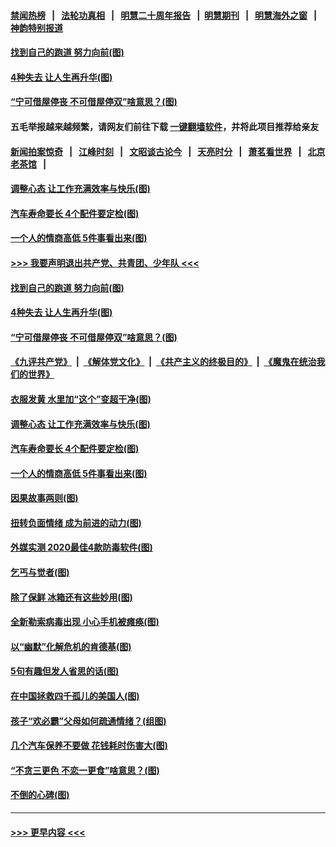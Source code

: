 #### [禁闻热榜](热点新闻.md?t=0)  &nbsp;&nbsp;|&nbsp;&nbsp; [法轮功真相](https://github.com/gfw-breaker/truth/blob/master/README.md?t=0) &nbsp;&nbsp;|&nbsp;&nbsp; [明慧二十周年报告](https://github.com/gfw-breaker/mh-reports/blob/master/README.md?t=0) &nbsp;&nbsp;|&nbsp;&nbsp;[明慧期刊](https://github.com/gfw-breaker/mh-qikan) &nbsp;&nbsp;|&nbsp;&nbsp; [明慧海外之窗](https://github.com/gfw-breaker/mh-news/blob/master/README.md?t=0) &nbsp;&nbsp;|&nbsp;&nbsp; [神韵特别报道](https://github.com/gfw-breaker/mh-news/blob/master/shenyun.md?t=0)
#### [找到自己的跑道 努力向前(图)](../pages/p8/947358.md?t=10180802) 
#### [4种失去 让人生再升华(图)](../pages/p8/949543.md?t=10180802) 
#### [“宁可借屋停丧 不可借屋停双”啥意思？(图)](../pages/p8/949528.md?t=10180802) 
#### 五毛举报越来越频繁，请网友们前往下载 [一键翻墙软件](https://github.com/gfw-breaker/ssr-accounts)，并将此项目推荐给亲友
#### [新闻拍案惊奇](https://github.com/gfw-breaker/banned-news1/blob/master/pages/link4.md) &nbsp;&nbsp;|&nbsp;&nbsp; [江峰时刻](https://github.com/gfw-breaker/banned-news1/blob/master/pages/link4.md) &nbsp;&nbsp;|&nbsp;&nbsp; [文昭谈古论今](https://github.com/gfw-breaker/banned-news1/blob/master/pages/link4.md) &nbsp;&nbsp;|&nbsp;&nbsp; [天亮时分](https://github.com/gfw-breaker/banned-news1/blob/master/pages/link4.md) &nbsp;&nbsp;|&nbsp;&nbsp; [萧茗看世界](https://github.com/gfw-breaker/banned-news1/blob/master/pages/link4.md) &nbsp;&nbsp;|&nbsp;&nbsp; [北京老茶馆](https://github.com/gfw-breaker/banned-news1/blob/master/pages/link4.md) &nbsp;&nbsp;|&nbsp;&nbsp; 
#### [调整心态 让工作充满效率与快乐(图)](../pages/p8/947354.md?t=10180802) 
#### [汽车寿命要长 4个配件要定检(图)](../pages/p8/949456.md?t=10180802) 
#### [一个人的情商高低 5件事看出来(图)](../pages/p8/949446.md?t=10180802) 
#### [>>> 我要声明退出共产党、共青团、少年队 <<<](https://github.com/begood0513/goodnews/blob/master/quit/letter.md) 
#### [找到自己的跑道 努力向前(图)](../pages/p8/947358.md?t=10180802) 
#### [4种失去 让人生再升华(图)](../pages/p8/949543.md?t=10180802) 
#### [“宁可借屋停丧 不可借屋停双”啥意思？(图)](../pages/p8/949528.md?t=10180802) 
#### [《九评共产党》](https://github.com/begood0513/9ping.md/blob/master/README.md) &nbsp;|&nbsp; [《解体党文化》](../../../../jtdwh.md/blob/master/README.md)  &nbsp;|&nbsp; [《共产主义的终极目的》](../../../../gczydzjmd.md/blob/master/README.md) &nbsp;|&nbsp; [《魔鬼在统治我们的世界》](../../../../mgztzwmdsj.md/blob/master/README.md) 
#### [衣服发黄 水里加“这个”变超干净(图)](../pages/p8/949379.md?t=10180802) 
#### [调整心态 让工作充满效率与快乐(图)](../pages/p8/947354.md?t=10180802) 
#### [汽车寿命要长 4个配件要定检(图)](../pages/p8/949456.md?t=10180802) 
#### [一个人的情商高低 5件事看出来(图)](../pages/p8/949446.md?t=10180802) 
#### [因果故事两则(图)](../pages/p8/949159.md?t=10180802) 
#### [扭转负面情绪 成为前进的动力(图)](../pages/p8/947348.md?t=10180802) 
#### [外媒实测 2020最佳4款防毒软件(图)](../pages/p8/949348.md?t=10180802) 
#### [乞丐与觉者(图)](../pages/p8/949261.md?t=10180802) 
#### [除了保鲜 冰箱还有这些妙用(图)](../pages/p8/949149.md?t=10180802) 
#### [全新勒索病毒出现 小心手机被瘫痪(图)](../pages/p8/949250.md?t=10180802) 
#### [以“幽默”化解危机的肯德基(图)](../pages/p8/945899.md?t=10180802) 
#### [5句有趣但发人省思的话(图)](../pages/p8/949158.md?t=10180802) 
#### [在中国拯救四千孤儿的美国人(图)](../pages/p8/948584.md?t=10180802) 
#### [孩子“欢必霸”父母如何疏通情绪？(组图)](../pages/p8/949127.md?t=10180802) 
#### [几个汽车保养不要做 花钱耗时伤害大(图)](../pages/p8/949124.md?t=10180802) 
#### [“不贪三更色 不恋一更食”啥意思？(图)](../pages/p8/949091.md?t=10180802) 
#### [不倒的心碑(图)](../pages/p8/948396.md?t=10180802) 

----
#### [ >>> 更早内容 <<< ](../indexes/p8-earlier.md)
